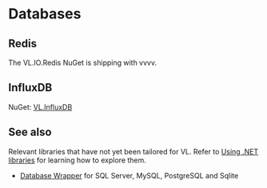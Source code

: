 # Databases

## Redis
The VL.IO.Redis NuGet is shipping with vvvv.

## InfluxDB

NuGet: [VL.InfluxDB](https://www.nuget.org/packages/VL.InfluxDB)

## See also

Relevant libraries that have not yet been tailored for VL. Refer to [Using .NET libraries](../extending/using-net-libraries.md) for learning how to explore them.
- [Database Wrapper](https://github.com/jchristn/DatabaseWrapper) for SQL Server, MySQL, PostgreSQL and Sqlite
